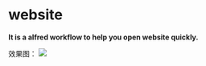 # website
**It is a alfred workflow to help you open website quickly.**

效果图：
![](http://ww1.sinaimg.cn/large/bbe9e68dgy1fxoast2kr0j213u0jh1kx.jpg)
